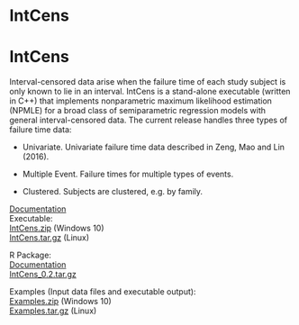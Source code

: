 
# **IntCens**

# **IntCens**

Interval-censored data arise when the failure time of each study subject
is only known to lie in an interval. IntCens is a stand-alone executable
(written in C++) that implements nonparametric maximum likelihood
estimation (NPMLE) for a broad class of semiparametric regression models
with general interval-censored data. The current release handles three
types of failure time data:

- Univariate. Univariate failure time data described in Zeng, Mao and
  Lin (2016).

- Multiple Event. Failure times for multiple types of events.

- Clustered. Subjects are clustered, e.g. by family.

[Documentation](http://dlin.web.unc.edu/wp-content/uploads/sites/1568/2018/02/multi_clustered_documentation_C.pdf)  
Executable:  
[IntCens.zip](https://dlin.web.unc.edu/wp-content/uploads/sites/1568/2018/02/IntCens.zip)
(Windows 10)  
[IntCens.tar.gz](https://dlin.web.unc.edu/wp-content/uploads/sites/1568/2018/02/IntCens_C.tar_.gz)
(Linux)

R Package:  
[Documentation](https://dlin.web.unc.edu/wp-content/uploads/sites/1568/2021/06/multi_clustered_documentation_R.pdf)  
[IntCens_0.2.tar.gz](https://dlin.web.unc.edu/wp-content/uploads/sites/1568/2021/03/IntCens_0.2.tar_.gz)

Examples (Input data files and executable output):  
[Examples.zip](https://dlin.web.unc.edu/wp-content/uploads/sites/1568/2018/02/Input_and_Output.zip)
(Windows 10)  
[Examples.tar.gz](https://dlin.web.unc.edu/wp-content/uploads/sites/1568/2018/02/Input_and_Output.tar_.gz)
(Linux)
